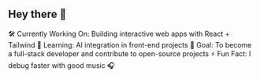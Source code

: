 ## Hey there 👋
🛠 Currently Working On: Building interactive web apps with React + Tailwind
🌱 Learning: AI integration in front-end projects
🎯 Goal: To become a full-stack developer and contribute to open-source projects
⚡ Fun Fact: I debug faster with good music 🎧
<!--
**stanley5775/stanley5775** is a ✨ _special_ ✨ repository because its `README.md` (this file) appears on your GitHub profile.

Here are some ideas to get you started:

- 🔭 I’m currently working on ...
- 🌱 I’m currently learning ...
- 👯 I’m looking to collaborate on ...
- 🤔 I’m looking for help with ...
- 💬 Ask me about ...
- 📫 How to reach me: ...
- 😄 Pronouns: ...
- ⚡ Fun fact: ...
-->
